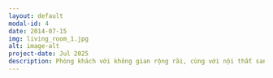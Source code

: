 ```yaml
---
layout: default
modal-id: 4
date: 2014-07-15
img: living_room_1.jpg
alt: image-alt
project-date: Jul 2025
description: Phòng khách với không gian rộng rãi, cùng với nội thất sang trọng từng chi tiết. Ánh sáng tự nhiên bao trùm cả căn phòng tạo cảm giác thoải mái trên mọi góc của căn phòng
---
```

